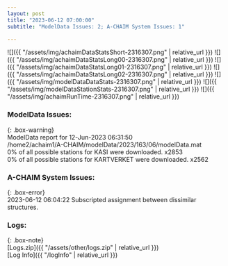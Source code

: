 ```yaml
---
layout: post
title: "2023-06-12 07:00:00"
subtitle: "ModelData Issues: 2; A-CHAIM System Issues: 1"

---
```


![]({{ "/assets/img/achaimDataStatsShort-2316307.png" | relative_url }})
![]({{ "/assets/img/achaimDataStatsLong00-2316307.png" | relative_url }})
![]({{ "/assets/img/achaimDataStatsLong01-2316307.png" | relative_url }})
![]({{ "/assets/img/achaimDataStatsLong02-2316307.png" | relative_url }})
![]({{ "/assets/img/modelDataDataStats-2316307.png" | relative_url }})
![]({{ "/assets/img/modelDataStationStats-2316307.png" | relative_url }})
![]({{ "/assets/img/achaimRunTime-2316307.png" | relative_url }})


### ModelData Issues:  
  
{: .box-warning}  
 ModelData report for 12-Jun-2023 06:31:50   
 /home2/achaim1/A-CHAIM/modelData/2023/163/06/modelData.mat   
 0% of all possible stations for KASI were downloaded. x2853   
 0% of all possible stations for KARTVERKET were downloaded. x2562   
  
### A-CHAIM System Issues:  
  
{: .box-error}  
2023-06-12 06:04:22 Subscripted assignment between dissimilar structures.  

### Logs:  
  
{: .box-note}  
[Logs.zip]({{ "/assets/other/logs.zip" | relative_url }})  
[Log Info]({{ "/logInfo" | relative_url }})  
